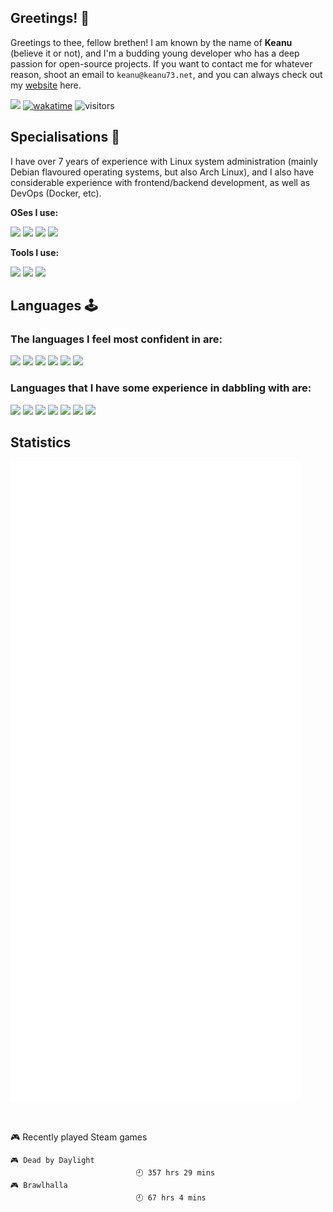 ## Greetings! 👋
Greetings to thee, fellow brethen! I am known by the name of **Keanu** (believe it or not), and I'm a budding young developer who has a deep passion for open-source projects. If you want to contact me for whatever reason, shoot an email to `keanu@keanu73.net`, and you can always check out my [website](https://keanu73.net) here.

[![](https://img.shields.io/badge/keanu@keanu73.net-0078D4?style=flat-square&logo=Microsoft-Outlook&labelColor=0078D4&logoColor=ffffff)](mailto:keanu@keanu73.net)
[![wakatime](https://wakatime.com/badge/user/375051da-ed47-4436-a957-fb71c184514d.svg)](https://wakatime.com/@375051da-ed47-4436-a957-fb71c184514d)
![visitors](https://visitor-badge.laobi.icu/badge?page_id=Keanu73.Keanu73)

## Specialisations 🐧
I have over 7 years of experience with Linux system administration (mainly Debian flavoured operating systems, but also Arch Linux), and I also have considerable experience with frontend/backend development, as well as DevOps (Docker, etc).

**OSes I use:**

![](https://img.shields.io/badge/Windows%2010-0078D7?style=flat-square&logo=Windows&labelColor=0078D7)
![](https://img.shields.io/badge/Arch%20Linux-1793D1?style=flat-square&logo=Arch-Linux&labelColor=1793D1&logoColor=ffffff)
![](https://img.shields.io/badge/Ubuntu%2020.04%20(WSL)-E95420?style=flat-square&logo=Ubuntu&labelColor=E95420&logoColor=ffffff)
![](https://img.shields.io/badge/RHEL%208.4-FF0000?style=flat-square&logo=Red-Hat&labelColor=FF0000&logoColor=ffffff)
<br />

**Tools I use:**

[![](https://img.shields.io/badge/Visual%20Studio%20Code-blue?style=flat-square&logo=Visual-Studio-Code)](https://code.visualstudio.com/)
[![](https://img.shields.io/badge/GoLand-blue?style=flat-square&logo=JetBrains)](https://jetbrains.com/goland)
[![](https://img.shields.io/badge/Docker-blue?style=flat-square&logo=Docker&logoColor=ffffff)](https://jetbrains.com/goland)

## Languages 🕹️

### The languages I feel most confident in are:

[![](https://img.shields.io/badge/Node.js-339933?style=flat-square&logo=Node.js&labelColor=339933&logoColor=ffffff)](https://nodejs.org)
[![](https://img.shields.io/badge/JavaScript-F7DF1E?style=flat-square&logo=JavaScript&labelColor=F7DF1E&logoColor=000000)](https://js.org)
[![](https://img.shields.io/badge/TypeScript-0078D7?style=flat-square&logo=TypeScript&labelColor=0078D7&logoColor=ffffff)](https://typescriptlang.org)
[![](https://img.shields.io/badge/Golang-00ADD8?style=flat-square&logo=go&logoColor=ffffff)](https://golang.org/)
[![](https://img.shields.io/badge/PHP-787cb5?style=flat-square&logo=PHP&labelColor=787cb5&logoColor=ffffff)](https://php.net)
[![](https://img.shields.io/badge/Laravel-f05340?style=flat-square&logo=Laravel&labelColor=f05340&logoColor=ffffff)](https://laravel.com)


### Languages that I have some experience in dabbling with are:

[![](https://img.shields.io/badge/Lua-2C2D72?style=flat-square&logo=Lua&labelColor=2C2D72&logoColor=ffffff)](https://lua.org)
![](https://img.shields.io/badge/C-A8B9CC?style=flat-square&logo=C&labelColor=A8B9CC&logoColor=ffffff)
![](https://img.shields.io/badge/C++-00599C?style=flat-square&logo=C%2B%2B&labelColor=00599C&logoColor=ffffff)
[![](https://img.shields.io/badge/CSharp-239120?style=flat-square&logo=C-Sharp&labelColor=239120&logoColor=ffffff)](https://docs.microsoft.com/en-us/dotnet/csharp)
[![](https://img.shields.io/badge/Java-007396?style=flat-square&logo=Java&labelColor=007396&logoColor=ffffff)](https://www.oracle.com/uk/java/technologies/javase-downloads.html)
[![](https://img.shields.io/badge/Python-3776AB?style=flat-square&logo=Python&labelColor=3776AB&logoColor=ffffff)](https://python.org)
[![](https://img.shields.io/badge/Bash-4EAA25?style=flat-square&logo=GNU-Bash&labelColor=4EAA25&logoColor=ffffff)](https://bash.org)
## Statistics

![Metrics](https://github.com/Keanu73/Keanu73/blob/master/github-metrics.svg)

<br />

<!-- steam-box start -->
🎮 Recently played Steam games
```text
🎮 Dead by Daylight
						    🕘 357 hrs 29 mins
🎮 Brawlhalla
						    🕘 67 hrs 4 mins
```
<!-- Powered by https://github.com/YouEclipse/steam-box . -->
<!-- steam-box end -->
